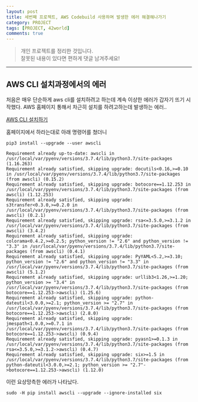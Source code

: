 ```yaml
---
layout: post
title: 세번째 프로젝트, AWS Codebuild 사용하며 발생한 에러 해결해나가기
category: PROJECT
tags: [PROJECT, 42world]
comments: true
---
```


> 개인 프로젝트를 정리한 것입니다.     
잘못된 내용이 있다면 편하게 댓글 남겨주세요!    

<hr>

## AWS CLI 설치과정에서의 에러

처음은 매우 단순하게 aws cli를 설치하려고 하는데 계속 이상한 에러가 갑자기 뜨기 시작했다. AWS 홈페이지 통해서 차근히 설치를 하려고하는데 발생하는 에러..

[AWS CLI 설치하기](https://docs.aws.amazon.com/ko_kr/cli/latest/userguide/cli-chap-install.html)

홈페이지에서 하라는대로 아래 명령어를 쳤더니

`pip3 install --upgrade --user awscli`


```
Requirement already up-to-date: awscli in /usr/local/var/pyenv/versions/3.7.4/lib/python3.7/site-packages (1.16.263)
Requirement already satisfied, skipping upgrade: docutils<0.16,>=0.10 in /usr/local/var/pyenv/versions/3.7.4/lib/python3.7/site-packages (from awscli) (0.15.2)
Requirement already satisfied, skipping upgrade: botocore==1.12.253 in /usr/local/var/pyenv/versions/3.7.4/lib/python3.7/site-packages (from awscli) (1.12.253)
Requirement already satisfied, skipping upgrade: s3transfer<0.3.0,>=0.2.0 in /usr/local/var/pyenv/versions/3.7.4/lib/python3.7/site-packages (from awscli) (0.2.1)
Requirement already satisfied, skipping upgrade: rsa<=3.5.0,>=3.1.2 in /usr/local/var/pyenv/versions/3.7.4/lib/python3.7/site-packages (from awscli) (3.4.2)
Requirement already satisfied, skipping upgrade: colorama<0.4.2,>=0.2.5; python_version != "2.6" and python_version != "3.3" in /usr/local/var/pyenv/versions/3.7.4/lib/python3.7/site-packages (from awscli) (0.4.1)
Requirement already satisfied, skipping upgrade: PyYAML<5.2,>=3.10; python_version != "2.6" and python_version != "3.3" in /usr/local/var/pyenv/versions/3.7.4/lib/python3.7/site-packages (from awscli) (5.1.2)
Requirement already satisfied, skipping upgrade: urllib3<1.26,>=1.20; python_version >= "3.4" in /usr/local/var/pyenv/versions/3.7.4/lib/python3.7/site-packages (from botocore==1.12.253->awscli) (1.25.6)
Requirement already satisfied, skipping upgrade: python-dateutil<3.0.0,>=2.1; python_version >= "2.7" in /usr/local/var/pyenv/versions/3.7.4/lib/python3.7/site-packages (from botocore==1.12.253->awscli) (2.8.0)
Requirement already satisfied, skipping upgrade: jmespath<1.0.0,>=0.7.1 in /usr/local/var/pyenv/versions/3.7.4/lib/python3.7/site-packages (from botocore==1.12.253->awscli) (0.9.4)
Requirement already satisfied, skipping upgrade: pyasn1>=0.1.3 in /usr/local/var/pyenv/versions/3.7.4/lib/python3.7/site-packages (from rsa<=3.5.0,>=3.1.2->awscli) (0.4.7)
Requirement already satisfied, skipping upgrade: six>=1.5 in /usr/local/var/pyenv/versions/3.7.4/lib/python3.7/site-packages (from python-dateutil<3.0.0,>=2.1; python_version >= "2.7"->botocore==1.12.253->awscli) (1.12.0)
```

이런 요상망측한 에러가 나타났다.

`sudo -H pip install awscli --upgrade --ignore-installed six`
